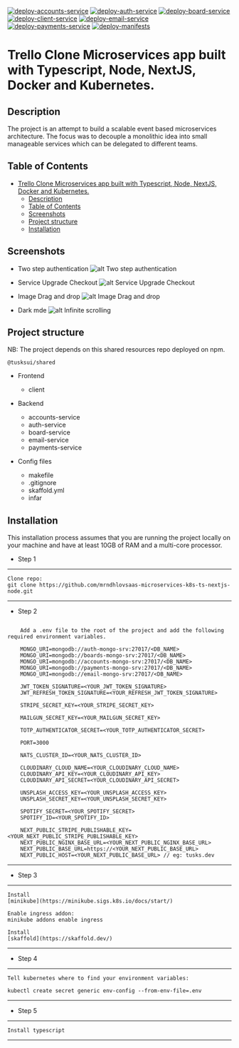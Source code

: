 [![deploy-accounts-service](https://github.com/mrndhlovu/trello-microservices-k8s/actions/workflows/deploy-accounts-service.yml/badge.svg)](https://github.com/mrndhlovu/trello-microservices-k8s/actions/workflows/deploy-accounts-service.yml) [![deploy-auth-service](https://github.com/mrndhlovu/trello-microservices-k8s/actions/workflows/deploy-auth-service.yml/badge.svg)](https://github.com/mrndhlovu/trello-microservices-k8s/actions/workflows/deploy-auth-service.yml) [![deploy-board-service](https://github.com/mrndhlovu/trello-microservices-k8s/actions/workflows/deploy-board-service.yml/badge.svg)](https://github.com/mrndhlovu/trello-microservices-k8s/actions/workflows/deploy-board-service.yml) [![deploy-client-service](https://github.com/mrndhlovu/trello-microservices-k8s/actions/workflows/deploy-client-service.yml/badge.svg)](https://github.com/mrndhlovu/trello-microservices-k8s/actions/workflows/deploy-client-service.yml) [![deploy-email-service](https://github.com/mrndhlovu/trello-microservices-k8s/actions/workflows/deploy-email-service.yml/badge.svg)](https://github.com/mrndhlovu/trello-microservices-k8s/actions/workflows/deploy-email-service.yml) [![deploy-payments-service](https://github.com/mrndhlovu/trello-microservices-k8s/actions/workflows/deploy-payments-service.yml/badge.svg)](https://github.com/mrndhlovu/trello-microservices-k8s/actions/workflows/deploy-payments-service.yml) [![deploy-manifests](https://github.com/mrndhlovu/trello-microservices-k8s/actions/workflows/deploy-manifests.yml/badge.svg)](https://github.com/mrndhlovu/trello-microservices-k8s/actions/workflows/deploy-manifests.yml)

# Trello Clone Microservices app built with Typescript, Node, NextJS, Docker and Kubernetes.

## Description

The project is an attempt to build a scalable event based microservices architecture. The focus was to decouple a monolithic idea into small manageable services which can be delegated to different teams.

## Table of Contents

- [Trello Clone Microservices app built with Typescript, Node, NextJS, Docker and Kubernetes.](#trello-clone-microservices-app-built-with-typescript-node-nextjs-docker-and-kubernetes)
  - [Description](#description)
  - [Table of Contents](#table-of-contents)
  - [Screenshots](#screenshots)
  - [Project structure](#project-structure)
  - [Installation](#installation)

## Screenshots

- Two step authentication
  ![alt Two step authentication](https://res.cloudinary.com/drxavrtbi/image/upload/v1630885504/projects/mfa_m9wjlh.gif)

- Service Upgrade Checkout
  ![alt Service Upgrade Checkout](https://res.cloudinary.com/drxavrtbi/image/upload/v1630885295/projects/checkoutsaas_fgnbfx.gif)

- Image Drag and drop
  ![alt Image Drag and drop](https://res.cloudinary.com/drxavrtbi/image/upload/v1630885406/projects/Imageupload_ct0weh.gif)

- Dark mde
  ![alt Infinite scrolling](https://res.cloudinary.com/drxavrtbi/image/upload/v1630886099/projects/darkmode_x8rwzv.gif)

## Project structure

NB: The project depends on this shared resources repo deployed on npm.

```
@tusksui/shared
```

- Frontend

  - client

- Backend

  - accounts-service
  - auth-service
  - board-service
  - email-service
  - payments-service

- Config files
  - makefile
  - .gitignore
  - skaffold.yml
  - infar

## Installation

This installation process assumes that you are running the project locally on your machine and have at least 10GB of RAM and a multi-core processor.

- Step 1

---

    Clone repo:
    git clone https://github.com/mrndhlovsaas-microservices-k8s-ts-nextjs-node.git

---

- Step 2

```

    Add a .env file to the root of the project and add the following required environment variables.

    MONGO_URI=mongodb://auth-mongo-srv:27017/<DB_NAME>
    MONGO_URI=mongodb://boards-mongo-srv:27017/<DB_NAME>
    MONGO_URI=mongodb://accounts-mongo-srv:27017/<DB_NAME>
    MONGO_URI=mongodb://payments-mongo-srv:27017/<DB_NAME>
    MONGO_URI=mongodb://email-mongo-srv:27017/<DB_NAME>

    JWT_TOKEN_SIGNATURE=<YOUR_JWT_TOKEN_SIGNATURE>
    JWT_REFRESH_TOKEN_SIGNATURE=<YOUR_REFRESH_JWT_TOKEN_SIGNATURE>

    STRIPE_SECRET_KEY=<YOUR_STRIPE_SECRET_KEY>

    MAILGUN_SECRET_KEY=<YOUR_MAILGUN_SECRET_KEY>

    TOTP_AUTHENTICATOR_SECRET=<YOUR_TOTP_AUTHENTICATOR_SECRET>

    PORT=3000

    NATS_CLUSTER_ID=<YOUR_NATS_CLUSTER_ID>

    CLOUDINARY_CLOUD_NAME=<YOUR_CLOUDINARY_CLOUD_NAME>
    CLOUDINARY_API_KEY=<YOUR_CLOUDINARY_API_KEY>
    CLOUDINARY_API_SECRET=<YOUR_CLOUDINARY_API_SECRET>

    UNSPLASH_ACCESS_KEY=<YOUR_UNSPLASH_ACCESS_KEY>
    UNSPLASH_SECRET_KEY=<YOUR_UNSPLASH_SECRET_KEY>

    SPOTIFY_SECRET=<YOUR_SPOTIFY_SECRET>
    SPOTIFY_ID=<YOUR_SPOTIFY_ID>

    NEXT_PUBLIC_STRIPE_PUBLISHABLE_KEY=<YOUR_NEXT_PUBLIC_STRIPE_PUBLISHABLE_KEY>
    NEXT_PUBLIC_NGINX_BASE_URL=<YOUR_NEXT_PUBLIC_NGINX_BASE_URL>
    NEXT_PUBLIC_BASE_URL=https://<YOUR_NEXT_PUBLIC_BASE_URL>
    NEXT_PUBLIC_HOST=<YOUR_NEXT_PUBLIC_BASE_URL> // eg: tusks.dev

```

---

- Step 3

---

    Install
    [minikube](https://minikube.sigs.k8s.io/docs/start/)

    Enable ingress addon:
    minikube addons enable ingress

    Install
    [skaffold](https://skaffold.dev/)

---

- Step 4

---

    Tell kubernetes where to find your environment variables:

    kubectl create secret generic env-config --from-env-file=.env

---

- Step 5

---

    Install typescript

---
